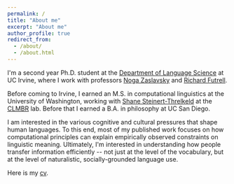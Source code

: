 ```yaml
---
permalink: /
title: "About me"
excerpt: "About me"
author_profile: true
redirect_from: 
  - /about/
  - /about.html
---
```


I'm a second year Ph.D. student at the [Department of Language Science](https://www.langsci.uci.edu/) at UC Irvine, where I work with professors [Noga Zaslavsky](https://www.nogsky.com/) and [Richard Futrell](https://sites.socsci.uci.edu/~rfutrell/).

Before coming to Irvine, I earned an M.S. in computational linguistics at the University of Washington, working with [Shane Steinert-Threlkeld](https://www.shane.st/) at the [CLMBR](https://clmbr.shane.st/) lab. Before that I earned a B.A. in philosophy at UC San Diego.

<!-- I study how various internal and external pressures shape our representations of the world, from the level of our vocabularies to that of scientific research programs. At the level of cognitive systems, I use evolutionary models to explain why our semantic categories are structured the way they are. At the level of scientific communities, I conduct large scale, data-driven analyses of publishing behavior. My research is broadly unified by the goal of understanding how people transfer and process information. -->

I am interested in the various cognitive and cultural pressures that shape human languages. To this end, most of my published work focuses on how computational principles can explain empirically observed constraints on linguistic meaning. Ultimately, I'm interested in understanding how people transfer information efficiently -- not just at the level of the vocabulary, but at the level of naturalistic, socially-grounded language use.

Here is my [cv](../files/nathaniel_imel_cv.pdf).
